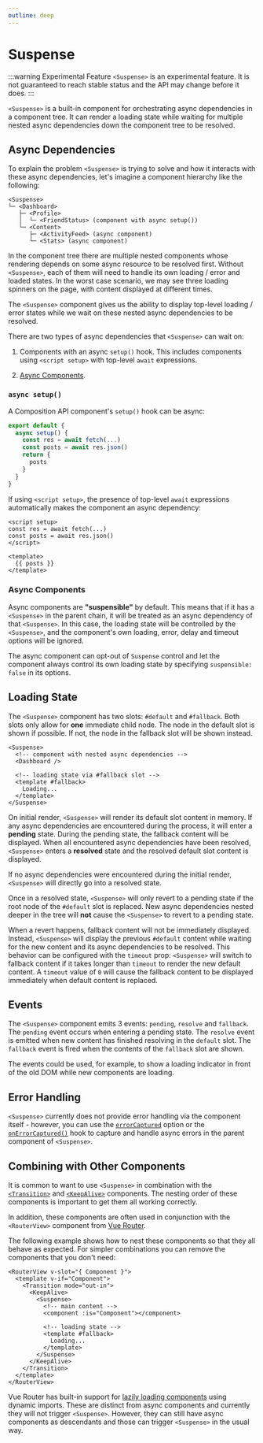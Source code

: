 ```yaml
---
outline: deep
---
```


# Suspense

:::warning Experimental Feature
`<Suspense>` is an experimental feature. It is not guaranteed to reach stable status and the API may change before it does.
:::

`<Suspense>` is a built-in component for orchestrating async dependencies in a component tree. It can render a loading state while waiting for multiple nested async dependencies down the component tree to be resolved.

## Async Dependencies

To explain the problem `<Suspense>` is trying to solve and how it interacts with these async dependencies, let's imagine a component hierarchy like the following:

```
<Suspense>
└─ <Dashboard>
   ├─ <Profile>
   │  └─ <FriendStatus> (component with async setup())
   └─ <Content>
      ├─ <ActivityFeed> (async component)
      └─ <Stats> (async component)
```

In the component tree there are multiple nested components whose rendering depends on some async resource to be resolved first. Without `<Suspense>`, each of them will need to handle its own loading / error and loaded states. In the worst case scenario, we may see three loading spinners on the page, with content displayed at different times.

The `<Suspense>` component gives us the ability to display top-level loading / error states while we wait on these nested async dependencies to be resolved.

There are two types of async dependencies that `<Suspense>` can wait on:

1. Components with an async `setup()` hook. This includes components using `<script setup>` with top-level `await` expressions.

2. [Async Components](/guide/components/async.html).

### `async setup()`

A Composition API component's `setup()` hook can be async:

```js
export default {
  async setup() {
    const res = await fetch(...)
    const posts = await res.json()
    return {
      posts
    }
  }
}
```

If using `<script setup>`, the presence of top-level `await` expressions automatically makes the component an async dependency:

```vue
<script setup>
const res = await fetch(...)
const posts = await res.json()
</script>

<template>
  {{ posts }}
</template>
```

### Async Components

Async components are **"suspensible"** by default. This means that if it has a `<Suspense>` in the parent chain, it will be treated as an async dependency of that `<Suspense>`. In this case, the loading state will be controlled by the `<Suspense>`, and the component's own loading, error, delay and timeout options will be ignored.

The async component can opt-out of `Suspense` control and let the component always control its own loading state by specifying `suspensible: false` in its options.

## Loading State

The `<Suspense>` component has two slots: `#default` and `#fallback`. Both slots only allow for **one** immediate child node. The node in the default slot is shown if possible. If not, the node in the fallback slot will be shown instead.

```vue-html
<Suspense>
  <!-- component with nested async dependencies -->
  <Dashboard />

  <!-- loading state via #fallback slot -->
  <template #fallback>
    Loading...
  </template>
</Suspense>
```

On initial render, `<Suspense>` will render its default slot content in memory. If any async dependencies are encountered during the process, it will enter a **pending** state. During the pending state, the fallback content will be displayed. When all encountered async dependencies have been resolved, `<Suspense>` enters a **resolved** state and the resolved default slot content is displayed.

If no async dependencies were encountered during the initial render, `<Suspense>` will directly go into a resolved state.

Once in a resolved state, `<Suspense>` will only revert to a pending state if the root node of the `#default` slot is replaced. New async dependencies nested deeper in the tree will **not** cause the `<Suspense>` to revert to a pending state.

When a revert happens, fallback content will not be immediately displayed. Instead, `<Suspense>` will display the previous `#default` content while waiting for the new content and its async dependencies to be resolved. This behavior can be configured with the `timeout` prop: `<Suspense>` will switch to fallback content if it takes longer than `timeout` to render the new default content. A `timeout` value of `0` will cause the fallback content to be displayed immediately when default content is replaced.

## Events

The `<Suspense>` component emits 3 events: `pending`, `resolve` and `fallback`. The `pending` event occurs when entering a pending state. The `resolve` event is emitted when new content has finished resolving in the `default` slot. The `fallback` event is fired when the contents of the `fallback` slot are shown.

The events could be used, for example, to show a loading indicator in front of the old DOM while new components are loading.

## Error Handling

`<Suspense>` currently does not provide error handling via the component itself - however, you can use the [`errorCaptured`](/api/options-lifecycle.html#errorcaptured) option or the [`onErrorCaptured()`](/api/composition-api-lifecycle.html#onerrorcaptured) hook to capture and handle async errors in the parent component of `<Suspense>`.

## Combining with Other Components

It is common to want to use `<Suspense>` in combination with the [`<Transition>`](./transition) and [`<KeepAlive>`](./keep-alive) components. The nesting order of these components is important to get them all working correctly.

In addition, these components are often used in conjunction with the `<RouterView>` component from [Vue Router](https://next.router.vuejs.org/).

The following example shows how to nest these components so that they all behave as expected. For simpler combinations you can remove the components that you don't need:

```vue-html
<RouterView v-slot="{ Component }">
  <template v-if="Component">
    <Transition mode="out-in">
      <KeepAlive>
        <Suspense>
          <!-- main content -->
          <component :is="Component"></component>

          <!-- loading state -->
          <template #fallback>
            Loading...
          </template>
        </Suspense>
      </KeepAlive>
    </Transition>
  </template>
</RouterView>
```

Vue Router has built-in support for [lazily loading components](https://next.router.vuejs.org/guide/advanced/lazy-loading.html) using dynamic imports. These are distinct from async components and currently they will not trigger `<Suspense>`. However, they can still have async components as descendants and those can trigger `<Suspense>` in the usual way.
